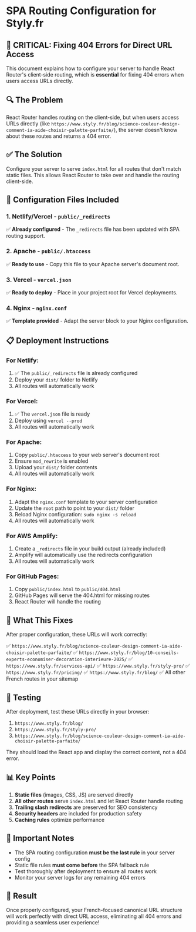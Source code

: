 # SPA Routing Configuration for Styly.fr

## 🚨 CRITICAL: Fixing 404 Errors for Direct URL Access

This document explains how to configure your server to handle React Router's client-side routing, which is **essential** for fixing 404 errors when users access URLs directly.

## 🔍 The Problem

React Router handles routing on the client-side, but when users access URLs directly (like `https://www.styly.fr/blog/science-couleur-design-comment-ia-aide-choisir-palette-parfaite/`), the server doesn't know about these routes and returns a 404 error.

## ✅ The Solution

Configure your server to serve `index.html` for all routes that don't match static files. This allows React Router to take over and handle the routing client-side.

## 🚀 Configuration Files Included

### 1. **Netlify/Vercel** - `public/_redirects`
✅ **Already configured** - The `_redirects` file has been updated with SPA routing support.

### 2. **Apache** - `public/.htaccess`
✅ **Ready to use** - Copy this file to your Apache server's document root.

### 3. **Vercel** - `vercel.json`
✅ **Ready to deploy** - Place in your project root for Vercel deployments.

### 4. **Nginx** - `nginx.conf`
✅ **Template provided** - Adapt the server block to your Nginx configuration.

## 📋 Deployment Instructions

### For **Netlify**:
1. ✅ The `public/_redirects` file is already configured
2. Deploy your `dist/` folder to Netlify
3. All routes will automatically work

### For **Vercel**:
1. ✅ The `vercel.json` file is ready
2. Deploy using `vercel --prod`
3. All routes will automatically work

### For **Apache**:
1. Copy `public/.htaccess` to your web server's document root
2. Ensure `mod_rewrite` is enabled
3. Upload your `dist/` folder contents
4. All routes will automatically work

### For **Nginx**:
1. Adapt the `nginx.conf` template to your server configuration
2. Update the `root` path to point to your `dist/` folder
3. Reload Nginx configuration: `sudo nginx -s reload`
4. All routes will automatically work

### For **AWS Amplify**:
1. Create a `_redirects` file in your build output (already included)
2. Amplify will automatically use the redirects configuration
3. All routes will automatically work

### For **GitHub Pages**:
1. Copy `public/index.html` to `public/404.html`
2. GitHub Pages will serve the 404.html for missing routes
3. React Router will handle the routing

## 🎯 What This Fixes

After proper configuration, these URLs will work correctly:

✅ `https://www.styly.fr/blog/science-couleur-design-comment-ia-aide-choisir-palette-parfaite/`
✅ `https://www.styly.fr/blog/10-conseils-experts-economiser-decoration-interieure-2025/`
✅ `https://www.styly.fr/services-api/`
✅ `https://www.styly.fr/styly-pro/`
✅ `https://www.styly.fr/pricing/`
✅ `https://www.styly.fr/blog/`
✅ All other French routes in your sitemap

## 🔧 Testing

After deployment, test these URLs directly in your browser:
1. `https://www.styly.fr/blog/`
2. `https://www.styly.fr/styly-pro/`
3. `https://www.styly.fr/blog/science-couleur-design-comment-ia-aide-choisir-palette-parfaite/`

They should load the React app and display the correct content, not a 404 error.

## 📊 Key Points

1. **Static files** (images, CSS, JS) are served directly
2. **All other routes** serve `index.html` and let React Router handle routing
3. **Trailing slash redirects** are preserved for SEO consistency
4. **Security headers** are included for production safety
5. **Caching rules** optimize performance

## 🚨 Important Notes

- The SPA routing configuration **must be the last rule** in your server config
- Static file rules **must come before** the SPA fallback rule
- Test thoroughly after deployment to ensure all routes work
- Monitor your server logs for any remaining 404 errors

## 🎉 Result

Once properly configured, your French-focused canonical URL structure will work perfectly with direct URL access, eliminating all 404 errors and providing a seamless user experience!
